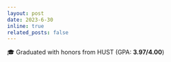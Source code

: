 ```yaml
---
layout: post
date: 2023-6-30
inline: true
related_posts: false
---
```


🎓 Graduated with honors from HUST (GPA: **3.97/4.00**)
